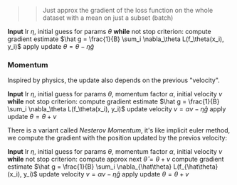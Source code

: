 
>> Just approx the gradient of the loss function on the whole dataset with a mean on just a subset (batch)
>

**Input** lr $\eta$, initial guess for params $\theta$
**while** not stop criterion:
	compute gradient estimate $\hat g = \frac{1}{B} \sum_i \nabla_\theta L(f_\theta(x_i), y_i)$
	apply update $\theta = \theta - \eta \hat g$


### Momentum
Inspired by physics, the update also depends on the previous "velocity".

**Input** lr $\eta$, initial guess for params $\theta$, momentum factor $\alpha$, initial velocity $v$
**while** not stop criterion:
	compute gradient estimate $\hat g = \frac{1}{B} \sum_i \nabla_\theta L(f_\theta(x_i), y_i)$
	update velocity $v = \alpha v - \eta \hat g$
	apply update   $\theta = \theta + v$

There is a variant called _Nesterov Momentum_, it's like implicit euler method, we compute the gradient with the position updated by the previos velocity:

**Input** lr $\eta$, initial guess for params $\theta$, momentum factor $\alpha$, initial velocity $v$
**while** not stop criterion:
	compute approx next $\hat\theta = \theta + v$
	compute gradient estimate $\hat g = \frac{1}{B} \sum_i \nabla_{\hat\theta} L(f_{\hat\theta}(x_i), y_i)$
	update velocity $v = \alpha v - \eta \hat g$
	apply update   $\theta = \theta + v$
	